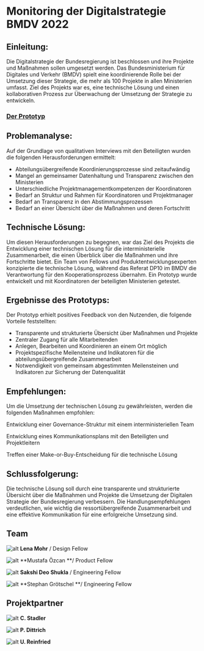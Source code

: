 # Monitoring der Digitalstrategie BMDV 2022

## Einleitung:

Die Digitalstrategie der Bundesregierung ist beschlossen und ihre Projekte und Maßnahmen sollen umgesetzt werden. Das Bundesministerium für Digitales und Verkehr (BMDV) spielt eine koordinierende Rolle bei der Umsetzung dieser Strategie, die mehr als 100 Projekte in allen Ministerien umfasst. Ziel des Projekts war es, eine technische Lösung und einen kollaborativen Prozess zur Überwachung der Umsetzung der Strategie zu entwickeln.

### [Der Prototyp](https://www.figma.com/file/IoYpBGuxhiMpDiHYNNUc0L/Prototyp?node-id=2%3A1380&t=WSMTKimoVGLMMIPe-0)

## Problemanalyse:

Auf der Grundlage von qualitativen Interviews mit den Beteiligten wurden die folgenden Herausforderungen ermittelt:



* Abteilungsübergreifende Koordinierungsprozesse sind zeitaufwändig
* Mangel an gemeinsamer Datenhaltung und Transparenz zwischen den Ministerien
* Unterschiedliche Projektmanagementkompetenzen der Koordinatoren
* Bedarf an Struktur und Rahmen für Koordinatoren und Projektmanager
* Bedarf an Transparenz in den Abstimmungsprozessen
* Bedarf an einer Übersicht über die Maßnahmen und deren Fortschritt


## Technische Lösung:

Um diesen Herausforderungen zu begegnen, war das Ziel des Projekts die Entwicklung einer technischen Lösung für die interministerielle Zusammenarbeit, die einen Überblick über die Maßnahmen und ihre Fortschritte bietet. Ein Team von Fellows und Produktentwicklungsexperten konzipierte die technische Lösung, während das Referat DP10 im BMDV die Verantwortung für den Kooperationsprozess übernahm. Ein Prototyp wurde entwickelt und mit Koordinatoren der beteiligten Ministerien getestet.


## Ergebnisse des Prototyps:

Der Prototyp erhielt positives Feedback von den Nutzenden, die folgende Vorteile feststellten:



* Transparente und strukturierte Übersicht über Maßnahmen und Projekte
* Zentraler Zugang für alle Mitarbeitenden
* Anlegen, Bearbeiten und Koordinieren an einem Ort möglich
* Projektspezifische Meilensteine und Indikatoren für die abteilungsübergreifende Zusammenarbeit
* Notwendigkeit von gemeinsam abgestimmten Meilensteinen und Indikatoren zur Sicherung der Datenqualität


## Empfehlungen:

Um die Umsetzung der technischen Lösung zu gewährleisten, werden die folgenden Maßnahmen empfohlen:

Entwicklung einer Governance-Struktur mit einem interministeriellen Team

Entwicklung eines Kommunikationsplans mit den Beteiligten und Projektleitern

Treffen einer Make-or-Buy-Entscheidung für die technische Lösung


## Schlussfolgerung:

Die technische Lösung soll durch eine transparente und strukturierte Übersicht über die Maßnahmen und Projekte die Umsetzung der Digitalen Strategie der Bundesregierung verbessern. Die Handlungsempfehlungen verdeutlichen, wie wichtig die ressortübergreifende Zusammenarbeit und eine effektive Kommunikation für eine erfolgreiche Umsetzung sind.


## Team

![alt](Lena_Mohr__tech4germany_Final.jpg)
**Lena Mohr** / Design Fellow

![alt](Mustafa_Özcan__tech4germany_Final.jpg)
**Mustafa Özcan **/ Product Fellow

![alt](Sakshi_Shukla__tech4germany_Final.jpg)
**Sakshi Deo Shukla** / Engineering Fellow

![alt](BMDV_UReinfried_Final.jpg)
**Stephan Grötschel **/ Engineering Fellow


## Projektpartner

![alt](BMDV_CStadler_Final.jpg)
**C. Stadler**

![alt](BMDV_PDittrich_Final.jpg)
**P. Dittrich**


![alt](BMDV_UReinfried_Final.jpg)
**U. Reinfried**
